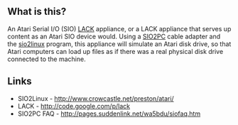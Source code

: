 ## What is this? ##

An Atari Serial I/O (SIO) [LACK](http://code.google.com/p/lack) appliance, or
a LACK appliance that serves up content as an Atari SIO device would.  Using a
[SIO2PC](http://pages.suddenlink.net/wa5bdu/siofaq.htm) cable adapter and the
[sio2linux](http://www.crowcastle.net/preston/atari/) program, this appliance
will simulate an Atari disk drive, so that Atari computers can load up files
as if there was a real physical disk drive connected to the machine.

## Links ##

* SIO2Linux - http://www.crowcastle.net/preston/atari/
* LACK - http://code.google.com/p/lack
* SIO2PC FAQ - http://pages.suddenlink.net/wa5bdu/siofaq.htm

